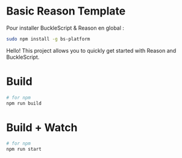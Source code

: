# Basic Reason Template

Pour installer BuckleScript & Reason en global :

```bash
sudo npm install -g bs-platform
```

Hello! This project allows you to quickly get started with Reason and BuckleScript. 
# Build

```bash
# for npm
npm run build
```

# Build + Watch

```bash
# for npm
npm run start
```

